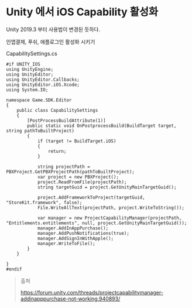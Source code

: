 # Unity 에서 iOS Capability 활성화

Unity 2019.3 부터 사용법이 변경된 듯하다.

인앱결제, 푸쉬, 애플로그인 활성화 시키기



CapabilitySettings.cs

```
#if UNITY_IOS
using UnityEngine;
using UnityEditor;
using UnityEditor.Callbacks;
using UnityEditor.iOS.Xcode;
using System.IO;

namespace Game.SDK.Editor
{
    public class CapabilitySettings
    {
        [PostProcessBuildAttribute(1)]
        public static void OnPostprocessBuild(BuildTarget target, string pathToBuiltProject)
        {
            if (target != BuildTarget.iOS)
            {
                return;
            }
            
            string projectPath = PBXProject.GetPBXProjectPath(pathToBuiltProject);
            var project = new PBXProject();
            project.ReadFromFile(projectPath);
            string targetGuid = project.GetUnityMainTargetGuid();

            project.AddFrameworkToProject(targetGuid, "StoreKit.framework", false);
            File.WriteAllText(projectPath, project.WriteToString());

            var manager = new ProjectCapabilityManager(projectPath, "Entitlements.entitlements", null, project.GetUnityMainTargetGuid());
            manager.AddInAppPurchase();
            manager.AddPushNotifications(true);
            manager.AddSignInWithApple();
            manager.WriteToFile();            
        }
    }

}
#endif
```



> 출처
>
> https://forum.unity.com/threads/projectcapabilitymanager-addinapppurchase-not-working.940893/